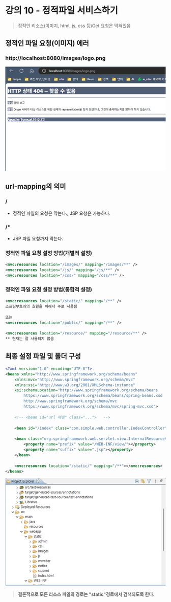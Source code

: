 # 강의 10 - 정적파일 서비스하기
> 정적인 리소스(이미지, html, js, css 등)Get 요청은 막혀있음
## 정적인 파일 요청(이미지) 에러
### http://localhost:8080/images/logo.png
![image](error_image_req.png)
> 
## url-mapping의 의미
### <url-pattern>/</url-pattern>
- 정적인 파일의 요청은 막는다., JSP 요청은 가능하다.

### <url-pattern>/*</url-pattern>
- JSP 파일 요청까지 막는다.

### 정적인 파일 요청 설정 방법(개별적 설정)
```xml
<mvc:resources location="/images/" mapping="/images/**" />
<mvc:resources location="/js/" mapping="/js/**" />
<mvc:resources location="/css/" mapping="/css/**" />
```
### 정적인 파일 요청 설정 방법(통합적 설정)
```xml
<mvc:resources location="/static/" mapping="/**" />
스프링부트와의 호환을 위해서 주로 사용됨

또는
<mvc:resources location="/public/" mapping="/**" />

<mvc:resources location="/resource/" mapping="/resource/**" />
** 현재는 잘 사용되지 않음
```

## 최종 설정 파일 및 폴더 구성
```xml
<?xml version="1.0" encoding="UTF-8"?>
<beans xmlns="http://www.springframework.org/schema/beans"
    xmlns:mvc="http://www.springframework.org/schema/mvc"
    xmlns:xsi="http://www.w3.org/2001/XMLSchema-instance"
    xsi:schemaLocation="http://www.springframework.org/schema/beans
        https://www.springframework.org/schema/beans/spring-beans.xsd
        http://www.springframework.org/schema/mvc
        https://www.springframework.org/schema/mvc/spring-mvc.xsd">

	<!-- <bean id="url 매핑" class="...">   -->
    
    <bean id="/index" class="com.simple.web.controller.IndexController" />  
    
    <bean class="org.springframework.web.servlet.view.InternalResourceViewResolver">
    	<property name="prefix" value="/WEB-INF/view/"></property>
    	<property name="suffix" value=".jsp"></property>
    </bean>    
    
    <mvc:resources location="/static/" mapping="/**"></mvc:resources>
</beans>
```
![image](static_folder.png)

> **결론적으로 모든 리소스 파일의 경로는 "static"경로에서 검색되도록 한다.**
